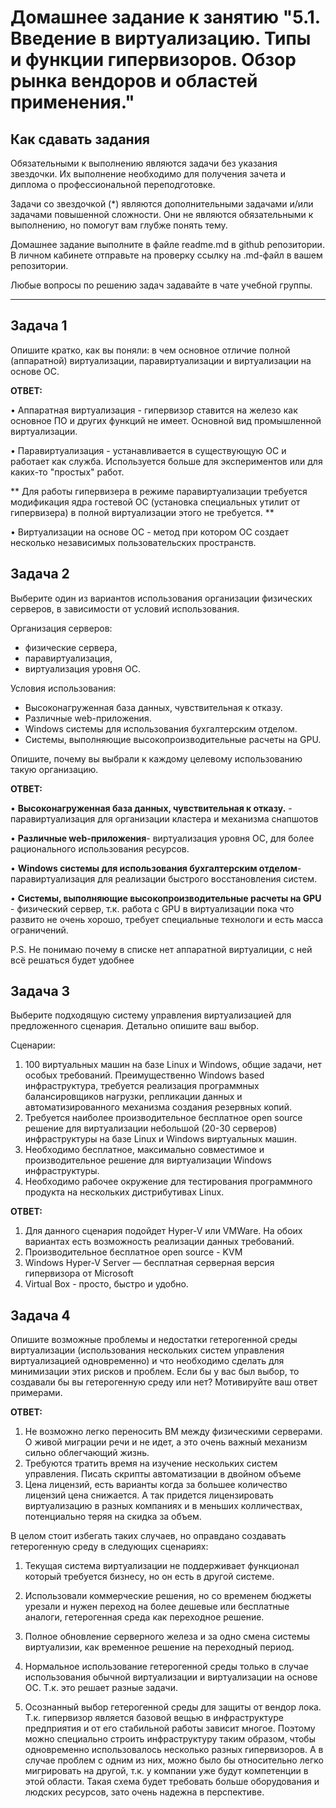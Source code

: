 
# Домашнее задание к занятию "5.1. Введение в виртуализацию. Типы и функции гипервизоров. Обзор рынка вендоров и областей применения."


## Как сдавать задания

Обязательными к выполнению являются задачи без указания звездочки. Их выполнение необходимо для получения зачета и диплома о профессиональной переподготовке.

Задачи со звездочкой (*) являются дополнительными задачами и/или задачами повышенной сложности. Они не являются обязательными к выполнению, но помогут вам глубже понять тему.

Домашнее задание выполните в файле readme.md в github репозитории. В личном кабинете отправьте на проверку ссылку на .md-файл в вашем репозитории.

Любые вопросы по решению задач задавайте в чате учебной группы.

---

## Задача 1

Опишите кратко, как вы поняли: в чем основное отличие полной (аппаратной) виртуализации, паравиртуализации и виртуализации на основе ОС.


**ОТВЕТ:**

• Аппаратная виртуализация  - гипервизор ставится на железо как основное ПО и других функций не имеет. Основной вид промышленной виртуализации.
  
• Паравиртуализация - устанавливается в существующую ОС и работает как служба. Используется больше для экспериментов или для каких-то "простых" работ. 

** Для работы гипервизера в режиме паравиртуализации требуется модификация ядра гостевой ОС (установка специальных утилит от гипервизера) в полной виртуализации этого не требуется. **

• Виртуализации на основе ОС - метод при котором ОС создает несколько независимых пользовательских пространств. 


## Задача 2

Выберите один из вариантов использования организации физических серверов, в зависимости от условий использования.

Организация серверов:
- физические сервера,
- паравиртуализация,
- виртуализация уровня ОС.

Условия использования:
- Высоконагруженная база данных, чувствительная к отказу.
- Различные web-приложения.
- Windows системы для использования бухгалтерским отделом.
- Системы, выполняющие высокопроизводительные расчеты на GPU.

Опишите, почему вы выбрали к каждому целевому использованию такую организацию.

**ОТВЕТ:**

• **Высоконагруженная база данных, чувствительная к отказу.**  - паравиртуализация для организации кластера и механизма снапшотов

• **Различные web-приложения**- виртуализация уровня ОС, для более рационального использования ресурсов.

• **Windows системы для использования бухгалтерским отделом**- паравиртуализация для реализации быстрого восстановления систем. 

• **Системы, выполняющие высокопроизводительные расчеты на GPU** - физический сервер, т.к. работа с GPU в виртуализации пока что развито не очень хорошо, требует специальные технологи и есть масса ограничений.


P.S. Не понимаю почему в списке нет аппаратной виртуалиции, с ней всё решаться будет удобнее


## Задача 3

Выберите подходящую систему управления виртуализацией для предложенного сценария. Детально опишите ваш выбор.

Сценарии:

1. 100 виртуальных машин на базе Linux и Windows, общие задачи, нет особых требований. Преимущественно Windows based инфраструктура, требуется реализация программных балансировщиков нагрузки, репликации данных и автоматизированного механизма создания резервных копий.
2. Требуется наиболее производительное бесплатное open source решение для виртуализации небольшой (20-30 серверов) инфраструктуры на базе Linux и Windows виртуальных машин.
3. Необходимо бесплатное, максимально совместимое и производительное решение для виртуализации Windows инфраструктуры.
4. Необходимо рабочее окружение для тестирования программного продукта на нескольких дистрибутивах Linux.


**ОТВЕТ:**

1. Для данного сценария подойдет Hyper-V или VMWare. На обоих вариантах есть возможность реализации данных требований. 
2. Производительное бесплатное open source - KVM
3. Windows Hyper-V Server — бесплатная серверная версия гипервизора от Microsoft
4. Virtual Box - просто, быстро и удобно. 
	

## Задача 4

Опишите возможные проблемы и недостатки гетерогенной среды виртуализации (использования нескольких систем управления виртуализацией одновременно) и что необходимо сделать для минимизации этих рисков и проблем. Если бы у вас был выбор, то создавали бы вы гетерогенную среду или нет? Мотивируйте ваш ответ примерами.

**ОТВЕТ:**

1. Не возможно легко переносить ВМ между физическими серверами. О живой миграции речи и не идет, а это очень важный механизм сильно облегчающий жизнь. 
2. Требуются тратить время на изучение нескольких систем управления.  Писать скрипты автоматизации в двойном объеме 
3. Цена лицензий, есть варианты когда за большее количество лицензий цена снижается. А так придется лицензировать виртуализацию в разных компаниях и в меньших колличествах, потенциально теряя на скидка за объем. 


В целом стоит избегать таких случаев, но оправдано создавать гетерогенную среду в следующих сценариях:

1. Текущая система виртуализации не поддерживает функционал который требуется бизнесу, но он есть в другой системе. 
  
2. Использовали коммерческие решения, но со временем бюджеты урезали и нужен переход на более дешевые или бесплатные аналоги, гетерогенная среда как переходное решение.
  
3. Полное обновление серверного железа и за одно смена системы виртуализии, как временное решение на переходный период. 
  
4. Нормальное использование гетерогенной среды только в случае использования обычной виртуализации и виртуализации на основе ОС. Т.к. это решает разные задачи. 

5. Осознанный выбор гетерогенной среды для защиты от вендор лока. Т.к. гипервизор является базовой вещью в инфраструктуре предприятия и от его стабильной работы зависит многое. Поэтому можно специально строить инфраструктуру таким образом, чтобы одновременно использовалось несколько разных гипервизоров. А в случае проблем с одним из них, можно было бы относительно легко мигрировать на другой, т.к. у компании уже будут компетенции в этой области. Такая схема будет требовать больше оборудования и людских ресурсов, зато очень надежна в перспективе.
  

